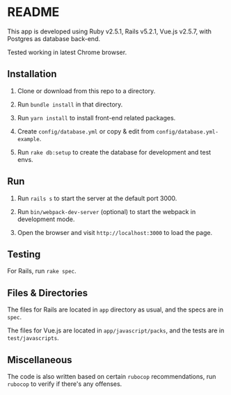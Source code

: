 # README

This app is developed using Ruby v2.5.1, Rails v5.2.1, Vue.js v2.5.7, with Postgres as database back-end.

Tested working in latest Chrome browser.

## Installation

 1. Clone or download from this repo to a directory.

 2. Run `bundle install` in that directory.

 3. Run `yarn install` to install front-end related packages.

 4. Create `config/database.yml` or copy & edit from `config/database.yml-example`.

 5. Run `rake db:setup` to create the database for development and test envs.

## Run

 1. Run `rails s` to start the server at the default port 3000.

 2. Run `bin/webpack-dev-server` (optional) to start the webpack in development mode.

 3. Open the browser and visit `http://localhost:3000` to load the page.

## Testing

For Rails, run `rake spec`.

## Files & Directories

The files for Rails are located in `app` directory as usual, and the specs are in `spec`.

The files for Vue.js are located in `app/javascript/packs`, and the tests are in `test/javascripts`.

## Miscellaneous

The code is also written based on certain `rubocop` recommendations, run `rubocop` to verify if there's any offenses.
